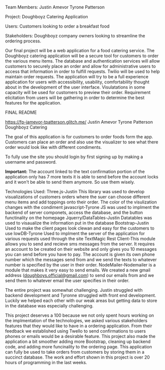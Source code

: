 Team Members:
Justin Amevor
Tyrone Patterson

Project: Doughboyz Catering Application

Users: Customers looking to order a breakfast food

Stakeholders: Doughboyz company owners looking to streamline the ordering process.

Our final project will be a web application for a food catering service. The Doughboyz catering application will be a secure tool for customers to order the various menu items. The database and authentication services will allow customers to securely place an order and allow for administrative users to access that information in order to fulfill requests. Twilio will be used to help maintain order requests. The application will try to be a full experience application for users with accessibility, usability, comfortability thought about in the development of the user interface.  Visulatations in some capacity will be used for customers to preview their order. Requirement elicitation from users will be gathering in order to determine the best features for the application.






FINAL README


https://fp-jamevor-tpatterson.glitch.me/
Justin Amevor
Tyrone Patterson
Doughboyz Catering

The goal of this application is for customers to order foods form the app. Customers can place an order and also use the 
visualizer to see what there order would look like with different condiments. 

To fully use the site you should login by first signing up by making a username and password.

**Important:** The account linked to the text confirmation portion of the application only has 7 more texts it is able to send before the account locks
and it won't be able to send them anymore. So use them wisely.

Technologies Used:
Three.js-Justin This library was used to develop visualizations of customers orders where the suer can choose different menu items and add toppings onto their order. 
The color of the visulization changes with the condiment
javascript-Tyrone JS was used to implment the backend of server componets, access the database, and the button functinality on the homepage
Jquerry/DataTables-Justin Datatables was used to visaualize the information put in the database 
Bootstrap-Justin Used to make the client pages look clewan and easy for the customers to use
lowDB-Tyrone Used to implment the server of the application for various requests used through the site
TextMagic Rest Client-This module allows you to send and recieve sms messages from the server. It requires an account to be created on their website and only gives you
10 messages you can send before you have to pay. The account is given its own phone number which the messages send from and we send the texts to whatever
number is specified by the user in their order.
NodeMailer-Nodemailer is a module that makes it very easy to send emails. We created a new gmail address (doughboys.official@gmail.com) to send our emails from and we send
them to whatever email the user specifies in their order.

The entire project was somewhat challenging. Justin struggled with backend development and Tyronne struggled with front end development.
Luckily we helped each other with our weak areas but getting data to store in the database was especially challenging.  

This project deserves a 100 because we not only spent hours working on the implmentation of the technologies, we asked various 
stakeholders features that they would like to have in a ordering application. From their feedback we established using Twello 
to send confirmations to users phones or emails would be a desirable feature. This project also made the application a bit smoother
adding more Bootstrap, cleaning up backend code, and adding more funcinality to the ordering page. This application can fully be used
to take orders from customers by storing them in a succinct database. The work and effort shown in this project is over 20 hours of 
programming in the last weeks. 
